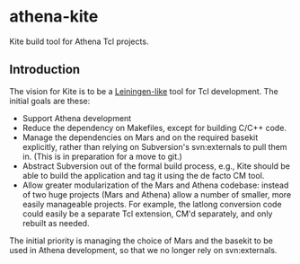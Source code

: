 # athena-kite

Kite build tool for Athena Tcl projects.

## Introduction

The vision for Kite is to be a 
[Leiningen-like](https://github.jpl.nasa.gov/will/athena-kite.git)
tool for Tcl development.  The initial goals are these:

* Support Athena development
* Reduce the dependency on Makefiles, except for building C/C++ code.
* Manage the dependencies on Mars and on the required basekit explicitly,
  rather than relying on Subversion's svn:externals to pull them in.
  (This is in preparation for a move to git.)
* Abstract Subversion out of the formal build process, e.g., Kite should
  be able to build the application and tag it using the de facto CM tool.
* Allow greater modularization of the Mars and Athena codebase: instead 
  of two huge projects (Mars and Athena) allow a number of smaller,
  more easily manageable projects.  For example, the latlong conversion
  code could easily be a separate Tcl extension, CM'd separately,
  and only rebuilt as needed.

The initial priority is managing the choice of Mars and the basekit
to be used in Athena development, so that we no longer rely on 
svn:externals.
